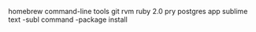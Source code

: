 homebrew
command-line tools
git
rvm
ruby 2.0
pry
postgres app
sublime text
	-subl command
	-package install
	